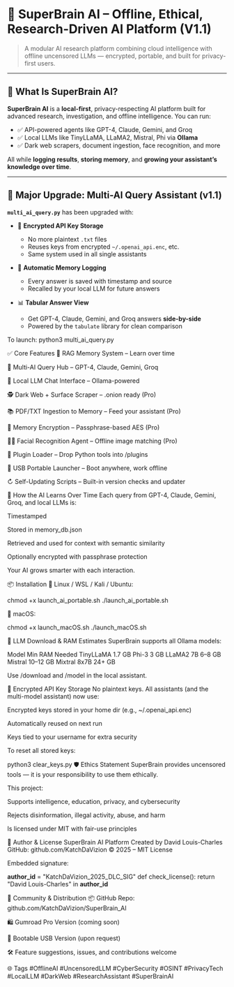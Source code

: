 # 🧠 SuperBrain AI – Offline, Ethical, Research-Driven AI Platform (V1.1)

> A modular AI research platform combining cloud intelligence with offline uncensored LLMs — encrypted, portable, and built for privacy-first users.

---

## 🚀 What Is SuperBrain AI?

**SuperBrain AI** is a **local-first**, privacy-respecting AI platform built for advanced research, investigation, and offline intelligence. You can run:

* ✅ API-powered agents like GPT-4, Claude, Gemini, and Groq
* ✅ Local LLMs like TinyLLaMA, LLaMA2, Mistral, Phi via **Ollama**
* ✅ Dark web scrapers, document ingestion, face recognition, and more

All while **logging results**, **storing memory**, and **growing your assistant’s knowledge over time**.

---

## 🔐 Major Upgrade: Multi-AI Query Assistant (v1.1)

**`multi_ai_query.py`** has been upgraded with:

* 🔑 **Encrypted API Key Storage**
  * No more plaintext `.txt` files
  * Reuses keys from encrypted `~/.openai_api.enc`, etc.
  * Same system used in all single assistants

* 💾 **Automatic Memory Logging**
  * Every answer is saved with timestamp and source
  * Recalled by your local LLM for future answers

* 📊 **Tabular Answer View**
  * Get GPT-4, Claude, Gemini, and Groq answers **side-by-side**
  * Powered by the `tabulate` library for clean comparison

To launch:
python3 multi_ai_query.py

✅ Core Features
🧠 RAG Memory System – Learn over time

🔌 Multi-AI Query Hub – GPT-4, Claude, Gemini, Groq

💬 Local LLM Chat Interface – Ollama-powered

🕵️ Dark Web + Surface Scraper – .onion ready (Pro)

📚 PDF/TXT Ingestion to Memory – Feed your assistant (Pro)

🔐 Memory Encryption – Passphrase-based AES (Pro)

🧑‍💻 Facial Recognition Agent – Offline image matching (Pro)

🧹 Plugin Loader – Drop Python tools into /plugins

📀 USB Portable Launcher – Boot anywhere, work offline

↻ Self-Updating Scripts – Built-in version checks and updater

🧠 How the AI Learns Over Time
Each query from GPT-4, Claude, Gemini, Groq, and local LLMs is:

Timestamped

Stored in memory_db.json

Retrieved and used for context with semantic similarity

Optionally encrypted with passphrase protection

Your AI grows smarter with each interaction.

📦 Installation
🐧 Linux / WSL / Kali / Ubuntu:

chmod +x launch_ai_portable.sh
./launch_ai_portable.sh

🍏 macOS:

chmod +x launch_macOS.sh
./launch_macOS.sh

📂 LLM Download & RAM Estimates
SuperBrain supports all Ollama models:

Model	Min RAM Needed
TinyLLaMA	1.7 GB
Phi-3	3 GB
LLaMA2 7B	6–8 GB
Mistral	10–12 GB
Mixtral 8x7B	24+ GB

Use /download <model> and /model <number> in the local assistant.

🔐 Encrypted API Key Storage
No plaintext keys. All assistants (and the multi-model assistant) now use:

Encrypted keys stored in your home dir (e.g., ~/.openai_api.enc)

Automatically reused on next run

Keys tied to your username for extra security

To reset all stored keys:

python3 clear_keys.py
🛡️ Ethics Statement
SuperBrain provides uncensored tools — it is your responsibility to use them ethically.

This project:

Supports intelligence, education, privacy, and cybersecurity

Rejects disinformation, illegal activity, abuse, and harm

Is licensed under MIT with fair-use principles

👮 Author & License
SuperBrain AI Platform
Created by David Louis-Charles
GitHub: github.com/KatchDaVizion
© 2025 – MIT License

Embedded signature:

__author_id__ = "KatchDaVizion_2025_DLC_SIG"
def check_license():
    return "David Louis-Charles" in __author_id__

🙌 Community & Distribution
📦 GitHub Repo: github.com/KatchDaVizion/SuperBrain_AI

🛍️ Gumroad Pro Version (coming soon)

💽 Bootable USB Version (upon request)

🛠 Feature suggestions, issues, and contributions welcome

🌐 Tags
#OfflineAI #UncensoredLLM #CyberSecurity #OSINT #PrivacyTech #LocalLLM #DarkWeb #ResearchAssistant #SuperBrainAI

